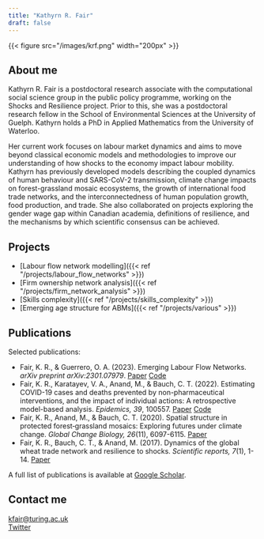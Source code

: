 ```yaml
---
title: "Kathyrn R. Fair"
draft: false
---
```


{{< figure src="/images/krf.png" width="200px" >}}

## About me

Kathyrn R. Fair is a postdoctoral research associate with the computational social science group in the public policy programme, working on the Shocks and Resilience project. Prior to this, she was a postdoctoral research fellow in the School of Environmental Sciences at the University of Guelph. Kathyrn holds a PhD in Applied Mathematics from the University of Waterloo.

Her current work focuses on labour market dynamics and aims to move beyond classical economic models and methodologies to improve our understanding of how shocks to the economy impact labour mobility. Kathyrn has previously developed models describing the coupled dynamics of human behaviour and SARS-CoV-2 transmission, climate change impacts on forest-grassland mosaic ecosystems, the growth of international food trade networks, and the interconnectedness of human population growth, food production, and trade. She also collaborated on projects exploring the gender wage gap within Canadian academia, definitions of resilience, and the mechanisms by which scientific consensus can be achieved. 

## Projects

* [Labour flow network modelling]({{< ref "/projects/labour_flow_networks" >}})
* [Firm ownership network analysis]({{< ref "/projects/firm_network_analysis" >}}) 
* [Skills complexity]({{< ref "/projects/skills_complexity" >}}) 
* [Emerging age structure for ABMs]({{< ref "/projects/various" >}})

## Publications

Selected publications:

* Fair, K. R., & Guerrero, O. A. (2023). Emerging Labour Flow Networks. *arXiv preprint arXiv:2301.07979*. [Paper](https://arxiv.org/abs/2301.07979) [Code](https://github.com/alan-turing-institute/UK-LabourFlowNetwork-Model)
* Fair, K. R., Karatayev, V. A., Anand, M., & Bauch, C. T. (2022). Estimating COVID-19 cases and deaths prevented by non-pharmaceutical interventions, and the impact of individual actions: A retrospective model-based analysis. *Epidemics, 39*, 100557. [Paper](https://www.sciencedirect.com/science/article/pii/S1755436522000159) [Code](https://github.com/k3fair/COVID-19-ON-model)
* Fair, K. R., Anand, M., & Bauch, C. T. (2020). Spatial structure in protected forest‐grassland mosaics: Exploring futures under climate change. *Global Change Biology, 26*(11), 6097-6115. [Paper](https://onlinelibrary.wiley.com/doi/full/10.1111/gcb.15288)
* Fair, K. R., Bauch, C. T., & Anand, M. (2017). Dynamics of the global wheat trade network and resilience to shocks. *Scientific reports, 7*(1), 1-14. [Paper](https://www.nature.com/articles/s41598-017-07202-y)

A full list of publications is available at [Google Scholar](https://scholar.google.co.uk/citations?user=BLg238AAAAAJ&hl=en&oi=sra).

## Contact me

kfair@turing.ac.uk   
[Twitter](https://twitter.com/krfair_)
